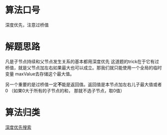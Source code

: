 # 算法口号
深度优先，注意过桥值

# 解题思路
凡是子节点持续和父节点发生关系的基本都用深度优先
这道题的trick在于它有过桥值，就是父节点加左右如果最大也可以成立。那我们就只能使用一个全局的临时变量
maxValue去存储这个最大值。<p>另一个重要的是过桥值一定**不**能是返回值。返回值是本节点加左右儿子最大值或者0
（如果0大于所有的子节点的和， 那就不选子节点，取0值）

# 算法归类
<a href="../../../DSF.md">深度优先搜索</a>